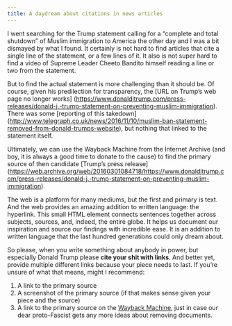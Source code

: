 ```yaml
---
title: A daydream about citations in news articles
---
```


I went searching for the Trump statement calling for a “complete and total shutdown” of Muslim immigration to America the other day and I was a bit dismayed by what I found. It certainly is not hard to find articles that cite a single line of the statement, or a few lines of it. It also is not super hard to find a video of Supreme Leader Cheeto Bandito himself reading a line or two from the statement.

But to find the actual statement is more challenging than it should be. Of course, given his predilection for transparency, the [URL on Trump’s web page no longer works] (https://www.donaldjtrump.com/press-releases/donald-j.-trump-statement-on-preventing-muslim-immigration). There was some [reporting of this takedown] (http://www.telegraph.co.uk/news/2016/11/10/muslim-ban-statement-removed-from-donald-trumps-website), but nothing that linked to the statement itself.

Ultimately, we can use the Wayback Machine from the Internet Archive (and boy, it is always a good time to donate to the cause) to find the primary source of then candidate [Trump’s press release] (https://web.archive.org/web/20160301084718/https://www.donaldjtrump.com/press-releases/donald-j.-trump-statement-on-preventing-muslim-immigration).

The web is a platform for many mediums, but the first and primary is text. And the web provides an amazing addition to written language: the hyperlink. This small HTML element connects sentences together across subjects, sources, and, indeed, the entire globe. It helps us document our inspiration and source our findings with incredible ease. It is an addition to written language that the last hundred generations could only dream about.

So please, when you write something about anybody in power, but especially Donald Trump please **cite your shit with links**. And better yet, provide multiple different links because your piece needs to last. If you’re unsure of what that means, might I recommend:

1. A link to the primary source
1. A screenshot of the primary source (if that makes sense given your piece and the source)
1. A link to the primary source on the [Wayback Machine](http://web.archive.org/), just in case our dear proto-Fascist gets any more ideas about removing documents.
